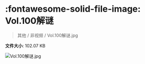 # :fontawesome-solid-file-image: Vol.100解谜

> 其他 / 非视频 / Vol.100解谜.jpg

**文件大小**: 102.07 KB

<img src="https://file.hsyhx.top/archive/其他/非视频/Vol.100解谜.jpg"  alt="Vol.100解谜.jpg" />